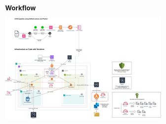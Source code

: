 ## Workflow

<img width="626" alt="Workflow" src="https://github.com/csye6225-palsayan/.github/blob/main/workflow.jpeg">